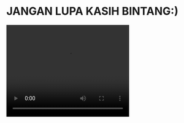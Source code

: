 # JANGAN LUPA KASIH BINTANG:)
<video width="320" height="240" controls>
  <source src="https://xenz-api.000webhostapp.com/demo.mp4" type="video/mp4">
  Your browser does not support the video tag.
</video>

